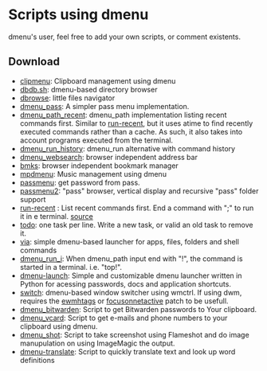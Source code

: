 Scripts using dmenu
===================
dmenu's user, feel free to add your own scripts, or comment existents.

Download
--------
* [clipmenu](https://github.com/cdown/clipmenu): Clipboard management using dmenu
* [dbdb.sh](dbdb.sh): dmenu-based directory browser
* [dbrowse](https://github.com/clamiax/scripts/blob/master/src/dbrowse):
  little files navigator
* [dmenu_pass](http://efe.kim/files/scripts/dmenu_pass): A simpler pass menu
  implementation.
* [dmenu\_path\_recent](https://github.com/ema/dotfiles/blob/master/bin/dmenu_path):
  dmenu_path implementation listing recent commands first. Similar to
  [run-recent](run-recent), but it uses atime to find recently executed commands
  rather than a cache. As such, it also takes into account programs executed from
  the terminal.
* [dmenu\_run\_history](dmenu_run_with_command_history):
  dmenu_run alternative with command history
* [dmenu_websearch](http://efe.kim/files/scripts/dmenu_websearch):
  browser independent address bar
* [bmks](bmks): browser independent bookmark manager
* [mpdmenu](https://github.com/cdown/mpdmenu): Music management using
  dmenu
* [passmenu](http://git.zx2c4.com/password-store/tree/contrib/dmenu):
  get password from pass.
* [passmenu2](passmenu2): "pass" browser, vertical display and recursive
  "pass" folder support
* [run-recent](run-recent) : List recent commands first. End a command
  with ";" to run it in e terminal.
  [source](https://bbs.archlinux.org/viewtopic.php?id=56646&p=12)
* [todo](todo): one task per line. Write a new task, or valid an old task to
  remove it.
* [via](https://github.com/xalexalex/via): simple dmenu-based launcher for apps,
  files, folders and shell commands
* [dmenu\_run\_i](./dmenu_run_i): When dmenu_path input end with "!", the
command is started in a terminal. i.e. "top!".
* [dmenu-launch](https://github.com/fsilveir/dmenu-launch): Simple and customizable
dmenu launcher written in Python for acessing passwords, docs and application shortcuts.
* [switch](switch): dmenu-based window switcher using wmctrl. If using dwm, requires the [ewmhtags](https://dwm.suckless.org/patches/ewmhtags/) or [focusonnetactive](//dwm.suckless.org/patches/focusonnetactive/) patch to be usefull.
* [dmenu_bitwarden](https://gitlab.com/patriktrefil/dmenu-bitwarden): Script to get Bitwarden passwords to Your clipboard.
* [dmenu_vcard](https://github.com/PatrikTrefil/dmenu_vcard): Script to get e-mails and phone numbers to your clipboard using dmenu.
* [dmenu_shot](https://codeberg.org/mehrad/dmenu_shot): Script to take screenshot using Flameshot and do image manupulation on using ImageMagic the output.
* [dmenu-translate](https://github.com/NikitaIvanovV/dmenu-translate): Script to quickly translate text and look up word definitions
